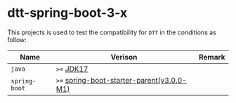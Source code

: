 # dtt-spring-boot-3-x

This projects is used to test the compatibility for `DTT` in the conditions as follow:

| Name          | Verison                                                      | Remark |
| ------------- | ------------------------------------------------------------ | ------ |
| `java`        | `>=` [JDK17](https://www.oracle.com/java/technologies/javase/jdk17-archive-downloads.html) |        |
| `spring-boot` | `>=` [spring-boot-starter-parent(v3.0.0-M1)](https://start.spring.io/actuator/info) |        |

 
